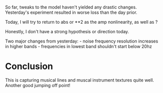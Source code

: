 So far, tweaks to the model haven't yielded any drastic changes.  Yesterday's experiment resulted in worse loss than the day prior.

Today, I will try to return to abs or **2 as the amp nonlinearity, as well as ?

Honestly, I don't have a strong hypothesis or direction today.

Two major changes from yesterday:
    - noise frequency resolution increases in higher bands
    - frequencies in lowest band shouldn't start below 20hz


# Conclusion

This is capturing musical lines and muscal instrument textures quite well.  
Another good jumping off point!